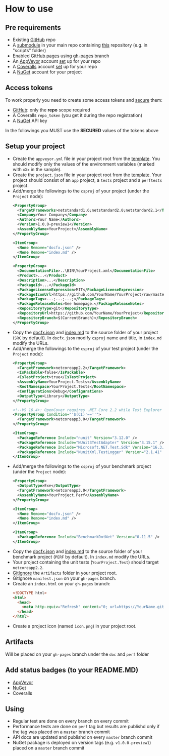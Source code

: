# How to use

## Pre requirements
- Existing [GitHub](https://help.github.com/en/github/getting-started-with-github/create-a-repo ) repo
- A [submodule](https://gist.github.com/gitaarik/8735255 ) in your main repo containing [this](https://github.com/Sholtee/build ) repository (e.g. in "scripts" folder)
- Enabled [GitHub pages](https://guides.github.com/features/pages/ ) using [gh-pages](https://help.github.com/en/github/working-with-github-pages/configuring-a-publishing-source-for-your-github-pages-site ) branch
- An [AppVeyor](https://www.appveyor.com ) account [set](https://www.appveyor.com/docs/ ) up for your repo
- A [Coveralls](https://coveralls.io ) account [set](https://docs.coveralls.io ) up for your repo
- A [NuGet](https://www.nuget.org ) account for your project

## Access tokens
To work properly you need to create some access tokens and [secure](https://ci.appveyor.com/tools/encrypt ) them:
- [GitHub](https://help.github.com/en/github/authenticating-to-github/creating-a-personal-access-token-for-the-command-line ): only the **repo** scope required
- A Coveralls `repo_token` (you get it during the repo registration)
- A [NuGet](https://docs.microsoft.com/en-us/nuget/nuget-org/publish-a-package ) API key

In the followings you MUST use the **SECURED** values of the tokens above

## Setup your project
- Create the `appveyor.yml` file in your project root from the [template](https://github.com/Sholtee/build/blob/master/templates/appveyor.yml ). You should modify only the values of the environment variables (marked with `xXx` in the sample).
- Create the `project.json` file in your project root from the [template](https://github.com/Sholtee/build/blob/master/templates/project.json ). Your project should consist of an `app` project, a `tests` project and a `perftests` project.
- Add/merge the followings to the `csproj` of your project (under the `Project` node):
  ```xml
  <PropertyGroup>
    <TargetFrameworks>netstandard1.6;netstandard2.0;netstandard2.1</TargetFrameworks>
    <Company>Your Company</Company>
    <Authors>Your Name</Authors>
    <Version>1.0.0-preview1</Version>
    <AssemblyName>YourProject</AssemblyName>
  </PropertyGroup>

  <ItemGroup>
    <None Remove="docfx.json" />
    <None Remove="index.md" />
  </ItemGroup>
  
  <PropertyGroup>
    <DocumentationFile>..\BIN\YourProject.xml</DocumentationFile>
    <Product>...</Product>  
    <Description>...</Description>
    <PackageId>...</PackageId>
    <PackageLicenseExpression>MIT</PackageLicenseExpression>
    <PackageIconUrl>https://github.com/YourName/YourProject/raw/master/icon.png</PackageIconUrl>
    <PackageTags>...;...;...;</PackageTags>
    <PackageReleaseNotes>See homepage.</PackageReleaseNotes>
    <RepositoryType>git</RepositoryType>
    <RepositoryUrl>https://github.com/YourName/YourProject</RepositoryUrl>
    <RepositoryBranch>$(CurrentBranch)</RepositoryBranch>
  </PropertyGroup>  
  ```
- Copy the [docfx.json](https://github.com/Sholtee/build/blob/master/templates/API/docfx.json ) and [index.md](https://raw.githubusercontent.com/Sholtee/build/master/templates/API/index.md ) to the source folder of your project (`SRC` by default). In `docfx.json` modify `csproj` name and title, in `index.md` modify the URLs.  
- Add/merge the followings to the `csproj` of your test project (under the `Project` node):
  ```xml
  <PropertyGroup>
    <TargetFramework>netcoreapp2.2</TargetFramework>
    <IsPackable>false</IsPackable>
    <IsTestProject>true</IsTestProject>
    <AssemblyName>YourProject.Tests</AssemblyName>
    <RootNamespace>YourProject.Tests</RootNamespace>
    <Configurations>Debug</Configurations>
    <OutputType>Library</OutputType>
  </PropertyGroup>
  
  <!--VS 16.4+: OpenCover requires .NET Core 2.2 while Test Explorer needs 3.X-->
  <PropertyGroup Condition="'$(CI)'==''">
    <TargetFramework>netcoreapp3.0</TargetFramework>  
  </PropertyGroup>

  <ItemGroup>
    <PackageReference Include="nunit" Version="3.12.0" />
    <PackageReference Include="NUnit3TestAdapter" Version="3.15.1" />
    <PackageReference Include="Microsoft.NET.Test.Sdk" Version="16.3.0" />
    <PackageReference Include="NunitXml.TestLogger" Version="2.1.41" />
  </ItemGroup> 
  ```
- Add/merge the followings to the `csproj` of your benchmark project (under the `Project` node):
  ```xml
  <PropertyGroup>
    <OutputType>Exe</OutputType>
    <TargetFramework>netcoreapp3.0</TargetFramework>
    <AssemblyName>YourProject.Perf</AssemblyName>
  </PropertyGroup>
  
  <ItemGroup>
    <None Remove="docfx.json" />
    <None Remove="index.md" />
  </ItemGroup>

  <ItemGroup>
    <PackageReference Include="BenchmarkDotNet" Version="0.11.5" />
  </ItemGroup>
  ```
- Copy the [docfx.json](https://github.com/Sholtee/build/blob/master/templates/PERF/docfx.json ) and [index.md](https://raw.githubusercontent.com/Sholtee/build/master/templates/PERF/index.md ) to the source folder of your benchmark project (`PERF` by default). In `index.md` modify the URLs.  
- Your project containing the unit tests (`YourProject.Test`) should target `netcoreapp2.2`.
- [GitIgnore](https://git-scm.com/docs/gitignore ) the `Artifacts` folder in your project root.
- GitIgnore `manifest.json` on your `gh-pages` branch.
- Create an `index.html` on your `gh-pages` branch:
  ```html
  <!DOCTYPE html>
  <html>
    <head>
      <meta http-equiv="Refresh" content="0; url=https://YourName.github.io/YourProject/doc/">
    </head>
  </html>  
  ```
- Create a project icon (named `icon.png`) in your project root.
## Artifacts
Will be placed on your `gh-pages` branch under the `doc` and `perf` folder
## Add status badges (to your README.MD)
- [AppVeyor](https://www.appveyor.com/docs/status-badges/ )
- [NuGet](https://buildstats.info/ )
- Coveralls
## Using
- Regular test are done on every branch on every commit
- Performance tests are done on `perf` tag but results are publishd only if the tag was placed on a `master` branch commit
- API docs are updated and publishd on every `master` branch commit
- NuGet package is deployed on version tags (e.g. `v1.0.0-preview1`) placed on a `master` branch commit